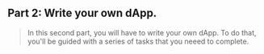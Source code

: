 ## Part 2: Write your own dApp.
> In this second part, you will have to write your own dApp. To do that, you'll be guided with a series of tasks that you neeed to complete.